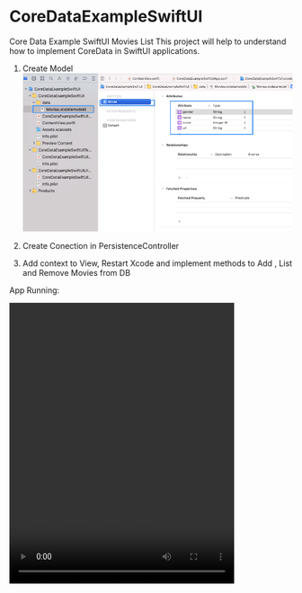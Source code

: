 # CoreDataExampleSwiftUI
Core Data Example SwiftUI Movies List
This project will help to understand how to implement CoreData in SwiftUI applications.



1. Create Model
![Data Model](/readme/imageModel.png)

2. Create Conection in PersistenceController

3. Add context to View, Restart Xcode and implement methods to Add , List and Remove Movies from DB

App Running:

<video width="400" height="500" controls>
  <source src="/readme/preview.mov" type="video/mp4">
</video>